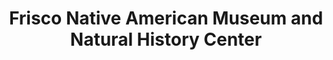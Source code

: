 ---
layout: repo
title: "Frisco Native American Museum and Natural History Center"
id: 4780
permalink: repos/4780/
---